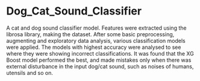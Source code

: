 # Dog_Cat_Sound_Classifier

A cat and dog sound classifier model. Features were extracted using the librosa library, making the dataset. After some basic preprocessing, augmenting and exploratory data analysis, various classification models were applied. The models with highest accuracy were analysed to see where they were showing incorrect classifications. It was found that the XG Boost model performed the best, and made mistakes only when there was external disturbance in the input dog/cat sound, such as noises of humans, utensils and so on.
